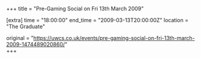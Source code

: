 +++
title = "Pre-Gaming Social on Fri 13th March 2009"

[extra]
time = "18:00:00"
end_time = "2009-03-13T20:00:00Z"
location = "The Graduate"

original = "https://uwcs.co.uk/events/pre-gaming-social-on-fri-13th-march-2009-1474489020860/"    
+++




